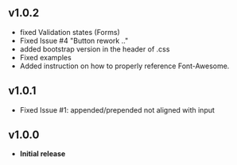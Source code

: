 ## v1.0.2
- fixed Validation states (Forms)
- Fixed Issue #4 "Button rework .."
- added bootstrap version in the header of .css
- Fixed examples
- Added instruction on how to properly reference Font-Awesome.

## v1.0.1
- Fixed Issue #1: appended/prepended not aligned with input

## v1.0.0
- **Initial release**